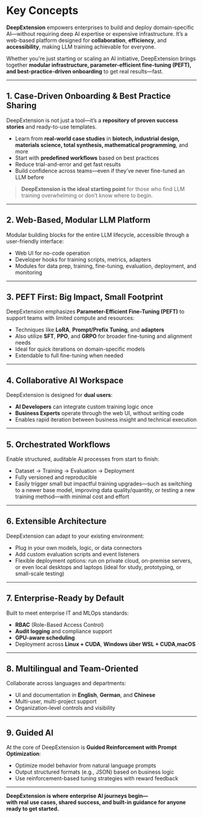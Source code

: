 # Key Concepts

**DeepExtension** empowers enterprises to build and deploy domain-specific AI—without requiring deep AI expertise or expensive infrastructure. It’s a web-based platform designed for **collaboration**, **efficiency**, and **accessibility**, making LLM training achievable for everyone.

Whether you're just starting or scaling an AI initiative, DeepExtension brings together **modular infrastructure, parameter-efficient fine-tuning (PEFT), and best-practice-driven onboarding** to get real results—fast.

---

## 1. Case-Driven Onboarding & Best Practice Sharing

DeepExtension is not just a tool—it’s a **repository of proven success stories** and ready-to-use templates.

- Learn from **real-world case studies** in **biotech, industrial design, materials science, total synthesis, mathematical programming**, and more
- Start with **predefined workflows** based on best practices
- Reduce trial-and-error and get fast results
- Build confidence across teams—even if they’ve never fine-tuned an LLM before

> **DeepExtension is the ideal starting point** for those who find LLM training overwhelming or don’t know where to begin.

---

## 2. Web-Based, Modular LLM Platform

Modular building blocks for the entire LLM lifecycle, accessible through a user-friendly interface:

- Web UI for no-code operation
- Developer hooks for training scripts, metrics, adapters
- Modules for data prep, training, fine-tuning, evaluation, deployment, and monitoring

---

## 3. PEFT First: Big Impact, Small Footprint

DeepExtension emphasizes **Parameter-Efficient Fine-Tuning (PEFT)** to support teams with limited compute and resources:

- Techniques like **LoRA**, **Prompt/Prefix Tuning**, and **adapters**
- Also utilize **SFT**, **PPO**, and **GRPO** for broader fine-tuning and alignment needs
- Ideal for quick iterations on domain-specific models
- Extendable to full fine-tuning when needed

---

## 4. Collaborative AI Workspace

DeepExtension is designed for **dual users**:

- **AI Developers** can integrate custom training logic once
- **Business Experts** operate through the web UI, without writing code
- Enables rapid iteration between business insight and technical execution

---

## 5. Orchestrated Workflows

Enable structured, auditable AI processes from start to finish:

- Dataset → Training → Evaluation → Deployment
- Fully versioned and reproducible
- Easily trigger small but impactful training upgrades—such as switching to a newer base model, improving data quality/quantity, or testing a new training method—with minimal cost and effort
<!-- - GUI-based orchestration with optional CLI or API extensions -->
<!-- - Built-in human-in-the-loop feedback cycles -->

---

## 6. Extensible Architecture

DeepExtension can adapt to your existing environment:

- Plug in your own models, logic, or data connectors
- Add custom evaluation scripts and event listeners
- Flexible deployment options: run on private cloud, on-premise servers, or even local desktops and laptops (ideal for study, prototyping, or small-scale testing)

---

## 7. Enterprise-Ready by Default

Built to meet enterprise IT and MLOps standards:

- **RBAC** (Role-Based Access Control)
- **Audit logging** and compliance support
- **GPU-aware scheduling**
- Deployment across **Linux + CUDA**, **Windows über WSL + CUDA**,**macOS**

---

## 8. Multilingual and Team-Oriented

Collaborate across languages and departments:

- UI and documentation in **English**, **German**, and **Chinese**
- Multi-user, multi-project support
- Organization-level controls and visibility

---

## 9. Guided AI 
<!-- with GRPO -->

At the core of DeepExtension is **Guided Reinforcement with Prompt Optimization**:

- Optimize model behavior from natural language prompts
- Output structured formats (e.g., JSON) based on business logic
- Use reinforcement-based tuning strategies with reward feedback

---

**DeepExtension is where enterprise AI journeys begin—**  
**with real use cases, shared success, and built-in guidance for anyone ready to get started.**
